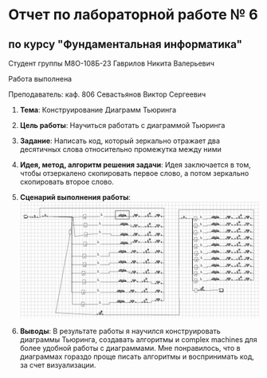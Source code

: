 # Отчет по лабораторной работе № 6
## по курсу "Фундаментальная информатика"

Студент группы M8О-108Б-23 Гаврилов Никита Валерьевич

Работа выполнена 

Преподаватель: каф. 806 Севастьянов Виктор Сергеевич

1. **Тема**: Конструирование Диаграмм Тьюринга
2. **Цель работы**: Научиться работать с диаграммой Тьюринга
3. **Задание**: Написать код, который зеркально отражает два десятичных слова относительно промежутка между ними
4. **Идея, метод, алгоритм решения задачи**: Идея заключается в том, чтобы  отзеркалено скопировать первое слово, а потом зеркально скопировать второе слово.
   
5. **Сценарий выполнения работы**:
  ![Image alt](https://github.com/Happ1S/my_labs/blob/main/lab6/diagramma.jpg)


6. **Выводы**: В результате работы я научился конструировать диаграммы Тьюринга, создавать алгоритмы и complex machines для более удобной работы с диаграммами.
Мне понравилось, что в диаграммах гораздо проще писать алгоритмы и воспринимать код, за счет визуализации.

